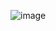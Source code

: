 ![image](https://github.com/AbdelTheGoat/Surprise/assets/155133525/6b4328f2-46fa-4ea1-a3f8-76687423437f)
